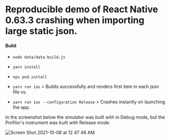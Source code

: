 # Reproducible demo of React Native 0.63.3 crashing when importing large static json.

#### Build
- `node data/data-build.js`
- `yarn install`
- `npx pod-install`


- `yarn run ios` > Builds successfully and renders first item in each json file
vs.
- `yarn run ios --configuration Release` > Crashes instantly on launching the app.

In the screenshot below the simulator was built with in Debug mode, but the Profilor's instrument was built with Release mode.

![Screen Shot 2021-10-08 at 12 47 46 AM](https://user-images.githubusercontent.com/6335974/136508894-0fc28068-107e-4684-af65-bd0111c42a0a.png)



